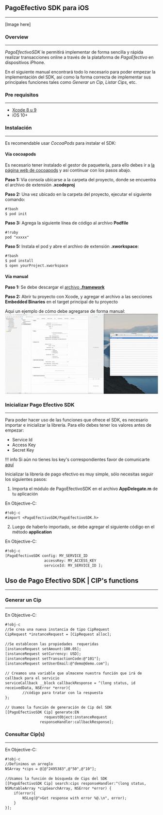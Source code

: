 ## **PagoEfectivo SDK para iOS**
----

[Image here]

### **Overview**
----

_PagoEfectivoSDK_ le permitirá implementar de forma sencilla y rápida realizar transacciones online a través de la plataforma de _PagoEfectivo_ en dispositivos iPhone.

En el siguiente manual encontrará todo lo necesario para poder empezar la implementación del SDK, así como la forma correcta de implementar sus principales funciones tales como *Generar un Cip*, *Listar Cips*, etc.

### **Pre requisitos**
----
* [Xcode 8 u 9](https://developer.apple.com/xcode/)
* iOS 10+

### **Instalación**
----
Es recomendable usar _CocoaPods_ para instalar el SDK:

#### **Vía cocoapods**
Es necesario tener instalado el gestor de paquetería, para ello debes ir a  [la página web de cocoapods](https://cocoapods.org/) 
y así continuar con los pasos abajo.

**Paso 1:**
Vía consola ubícarse a la carpeta del proyecto, donde se encuentra el archivo de extensión **.xcodeproj**

**Paso 2:**
Una vez ubicado en la carpeta del proyecto, ejecutar el siguiente comando:
``` 
#!bash
$ pod init
``` 

**Paso 3:**
Agrega la siguiente línea de código al archivo **Podfile**
``` 
#!ruby
pod "xxxxx"
```

**Paso 5:**
Instala el pod y abre el archivo de extensión **.xworkspace**:
``` 
#!bash
$ pod install
$ open yourProject.xworkspace
```

#### **Vía manual**
**Paso 1:**
Se debe descargar el [archivo **.framework**](https://goo.gl/)

**Paso 2:**
Abrir tu proyecto con Xcode, y agregar el archivo a las secciones **Embedded Binaries** en el target principal de tu proyecto

Aqui un ejemplo de cómo debe agregarse de forma manual:
![ejemplo forma manual](../assets/forma-manual.gif)

### **Inicializar Pago Efectivo SDK**
----
Para poder hacer uso de las funciones que ofrece el SDK, es necesario importar e inicializar la librería. 
Para ello debes tener los valores antes de empezar:

* Service Id
* Access Key
* Secret Key

!!! info
    Si aún no tienes los key's correspondientes favor de comunicarte [aquí](mailto:elcomercio.mobile@gmail.com)

Inicializar la librería de pago efectivo es muy simple, sólo necesitas seguir los siguientes pasos:

1. Importa el módulo de PagoEfectivoSDK en el archivo **AppDelegate.m** de tu aplicación

En Objective-C:

```
#!obj-c
#import <PagoEfectivoSDK/PagoEfectivoSDK.h>
```

2. Luego de haberlo importado, se debe agregar el siguiente código en el método **application**

En Objective-C:
```
#!obj-c
[PagoEfectivoSDK config: MY_SERVICE_ID
                  accessKey: MY_ACCESS_KEY
                  serviceId: MY_SERVICE_ID ];
```

## **Uso de Pago Efectivo SDK | CIP's functions**
----

### **Generar un Cip**
----

En Objective-C:
```
#!obj-c
//Se crea una nueva instancia de tipo CipRequest
CipRequest *instanceRequest = [CipRequest alloc];

//Se establecen las propiedades  requeridas
[instanceRequest setAmount:100.05];
[instanceRequest setCurrency: USD];
[instanceRequest setTransactionCode:@"101"];
[instanceRequest setUserEmail:@"demo@demo.com"];

// Creamos una variable que almacene nuestra función que irá de callback para el servicio
serviceCallback __block callbackResponse = ^(long status, id receivedData, NSError *error){
        //código para tratar con la respuesta
};

// Usamos la función de generación de Cip del SDK
[[PagoEfectivoSDK Cip] generate:EN 
                  requestObject:instanceRequest 
                responseHandler:callbackResponse];
```

### **Consultar Cip(s)**
----

En Objective-C:
```
#!obj-c
//Definimos un arreglo
NSArray *cips = @[@"2495383",@"50",@"10"];

//Usamos la función de búsqueda de Cips del SDK
[[PagoEfectivoSDK Cip] search:cips responseHandler:^(long status, NSMutableArray *cipSearchArray, NSError *error) {
    if(error){
        NSLog(@">Got response with error %@.\n", error);
    }
}];
```